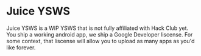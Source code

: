 # Juice YSWS
Juice YSWS is a WIP YSWS that is not fully affiliated with Hack Club yet. You ship a
working android app, we ship a Google Developer liscense. For some context,
that liscense will allow you to upload as many apps as you'd like forever. 